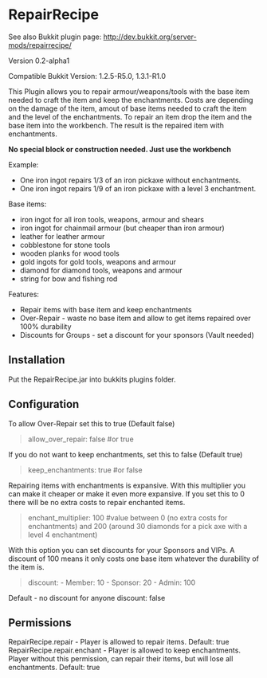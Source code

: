 RepairRecipe
============

See also Bukkit plugin page: http://dev.bukkit.org/server-mods/repairrecipe/

Version 0.2-alpha1

Compatible Bukkit Version: 1.2.5-R5.0, 1.3.1-R1.0

This Plugin allows you to repair armour/weapons/tools with the base item needed to craft the item and keep the enchantments.
Costs are depending on the damage of the item, amout of base items needed to craft the item and the level of the enchantments.
To repair an item drop the item and the base item into the workbench.
The result is the repaired item with enchantments.

__No special block or construction needed. Just use the workbench__

Example:
* One iron ingot repairs 1/3 of an iron pickaxe without enchantments.
* One iron ingot repairs 1/9 of an iron pickaxe with a level 3 enchantment.

Base items:
* iron ingot for all iron tools, weapons, armour and shears
* iron ingot for chainmail armour (but cheaper than iron armour)
* leather for leather armour
* cobblestone for stone tools
* wooden planks for wood tools
* gold ingots for gold tools, weapons and armour
* diamond for diamond tools, weapons and armour
* string for bow and fishing rod

Features:
* Repair items with base item and keep enchantments
* Over-Repair - waste no base item and allow to get items repaired over 100% durability
* Discounts for Groups - set a discount for your sponsors (Vault needed)

Installation
------------

Put the RepairRecipe.jar into bukkits plugins folder.

Configuration
-------------

To allow Over-Repair set this to true (Default false)
>    allow_over_repair: false #or true

If you do not want to keep enchantments, set this to false (Default true)
>    keep_enchantments: true #or false

Repairing items with enchantments is expansive. With this multiplier you can make it cheaper or make it even more expansive.
If you set this to 0 there will be no extra costs to repair enchanted items.
>    enchant_multiplier: 100 #value between 0 (no extra costs for enchantments) and 200 (around 30 diamonds for a pick axe with a level 4 enchantment)

With this option you can set discounts for your Sponsors and VIPs. A discount of 100 means it only costs one base item whatever the durability of the item is.
>    discount:
>        - Member: 10
>        - Sponsor: 20
>        - Admin: 100

Default - no discount for anyone
    discount: false


Permissions
-----------

RepairRecipe.repair - Player is allowed to repair items. Default: true
RepairRecipe.repair.enchant - Player is allowed to keep enchantments. Player without this permission, can repair their items, but will lose all enchantments. Default: true